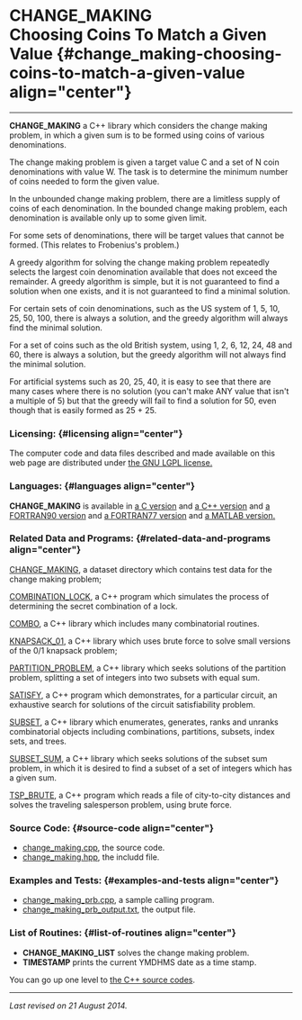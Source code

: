 CHANGE\_MAKING\
Choosing Coins To Match a Given Value {#change_making-choosing-coins-to-match-a-given-value align="center"}
=====================================

------------------------------------------------------------------------

**CHANGE\_MAKING** a C++ library which considers the change making
problem, in which a given sum is to be formed using coins of various
denominations.

The change making problem is given a target value C and a set of N coin
denominations with value W. The task is to determine the minimum number
of coins needed to form the given value.

In the unbounded change making problem, there are a limitless supply of
coins of each denomination. In the bounded change making problem, each
denomination is available only up to some given limit.

For some sets of denominations, there will be target values that cannot
be formed. (This relates to Frobenius's problem.)

A greedy algorithm for solving the change making problem repeatedly
selects the largest coin denomination available that does not exceed the
remainder. A greedy algorithm is simple, but it is not guaranteed to
find a solution when one exists, and it is not guaranteed to find a
minimal solution.

For certain sets of coin denominations, such as the US system of 1, 5,
10, 25, 50, 100, there is always a solution, and the greedy algorithm
will always find the minimal solution.

For a set of coins such as the old British system, using 1, 2, 6, 12,
24, 48 and 60, there is always a solution, but the greedy algorithm will
not always find the minimal solution.

For artificial systems such as 20, 25, 40, it is easy to see that there
are many cases where there is no solution (you can't make ANY value that
isn't a multiple of 5) but that the greedy will fail to find a solution
for 50, even though that is easily formed as 25 + 25.

### Licensing: {#licensing align="center"}

The computer code and data files described and made available on this
web page are distributed under [the GNU LGPL
license.](../../txt/gnu_lgpl.txt)

### Languages: {#languages align="center"}

**CHANGE\_MAKING** is available in [a C
version](../../c_src/change_making/change_making.html) and [a C++
version](../../cpp_src/change_making/change_making.html) and [a
FORTRAN90 version](../../f_src/change_making/change_making.html) and [a
FORTRAN77 version](../../f77_src/change_making/change_making.html) and
[a MATLAB version.](../../m_src/change_making/change_making.html)

### Related Data and Programs: {#related-data-and-programs align="center"}

[CHANGE\_MAKING](../../datasets/change_making/change_making.html), a
dataset directory which contains test data for the change making
problem;

[COMBINATION\_LOCK](../../cpp_src/combination_lock/combination_lock.html),
a C++ program which simulates the process of determining the secret
combination of a lock.

[COMBO](../../cpp_src/combo/combo.html), a C++ library which includes
many combinatorial routines.

[KNAPSACK\_01](../../cpp_src/knapsack_01/knapsack_01.html), a C++
library which uses brute force to solve small versions of the 0/1
knapsack problem;

[PARTITION\_PROBLEM](../../cpp_src/partition_problem/partition_problem.html),
a C++ library which seeks solutions of the partition problem, splitting
a set of integers into two subsets with equal sum.

[SATISFY](../../cpp_src/satisfy/satisfy.html), a C++ program which
demonstrates, for a particular circuit, an exhaustive search for
solutions of the circuit satisfiability problem.

[SUBSET](../../cpp_src/subset/subset.html), a C++ library which
enumerates, generates, ranks and unranks combinatorial objects including
combinations, partitions, subsets, index sets, and trees.

[SUBSET\_SUM](../../cpp_src/subset_sum/subset_sum.html), a C++ library
which seeks solutions of the subset sum problem, in which it is desired
to find a subset of a set of integers which has a given sum.

[TSP\_BRUTE](../../cpp_src/tsp_brute/tsp_brute.html), a C++ program
which reads a file of city-to-city distances and solves the traveling
salesperson problem, using brute force.

### Source Code: {#source-code align="center"}

-   [change\_making.cpp](change_making.cpp), the source code.
-   [change\_making.hpp](change_making.hpp), the includd file.

### Examples and Tests: {#examples-and-tests align="center"}

-   [change\_making\_prb.cpp](change_making_prb.cpp), a sample calling
    program.
-   [change\_making\_prb\_output.txt](change_making_prb_output.txt), the
    output file.

### List of Routines: {#list-of-routines align="center"}

-   **CHANGE\_MAKING\_LIST** solves the change making problem.
-   **TIMESTAMP** prints the current YMDHMS date as a time stamp.

You can go up one level to [the C++ source codes](../cpp_src.html).

------------------------------------------------------------------------

*Last revised on 21 August 2014.*
